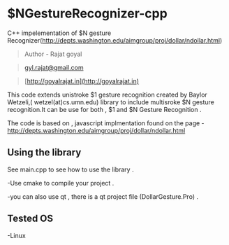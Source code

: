 $NGestureRecognizer-cpp
==================================
C++ impelementation of $N gesture Recognizer(http://depts.washington.edu/aimgroup/proj/dollar/ndollar.html)

>Author - Rajat goyal 

>gyl.rajat@gmail.com

>[http://goyalrajat.in](http://goyalrajat.in)

This code extends unistroke $1 gesture recognition created by Baylor Wetzeli,( wetzel(at)cs.umn.edu) library to include multisroke $N gesture recognition.It can be use for both , $1 and $N Gesture Recognition . 

The code is based on , javascript implmentation found on the page - http://depts.washington.edu/aimgroup/proj/dollar/ndollar.html

Using the library 
-------------------
See main.cpp to see how to use the library . 

-Use cmake to compile your project . 

-you can also use qt , there is a qt project file (DollarGesture.Pro) .

Tested OS 
----------
-Linux

